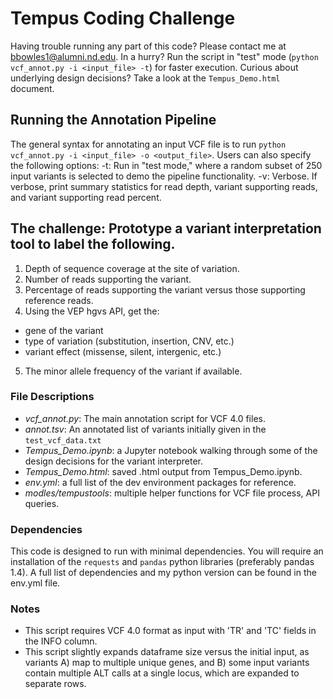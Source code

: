 # Tempus Coding Challenge
Having trouble running any part of this code? Please contact me at bbowles1@alumni.nd.edu. In a hurry? Run the script in "test" mode (`python vcf_annot.py -i <input_file> -t`) for faster execution. Curious about underlying design decisions? Take a look at the `Tempus_Demo.html` document.

## Running the Annotation Pipeline
The general syntax for annotating an input VCF file is to run `python vcf_annot.py -i <input_file> -o <output_file>`. Users can also specify the following options:
-t: Run in "test mode," where a random subset of 250 input variants is selected to demo the pipeline functionality. 
-v: Verbose. If verbose, print summary statistics for read depth, variant supporting reads, and variant supporting read percent.

## The challenge: Prototype a variant interpretation tool to label the following.
1. Depth of sequence coverage at the site of variation.
2. Number of reads supporting the variant.
3. Percentage of reads supporting the variant versus those supporting reference reads.
4. Using the VEP hgvs API, get the:
  + gene of the variant
  + type of variation (substitution, insertion, CNV, etc.)
  + variant effect (missense, silent, intergenic, etc.)
5. The minor allele frequency of the variant if available.

### File Descriptions
+ *vcf_annot.py*: The main annotation script for VCF 4.0 files.
+ *annot.tsv*: An annotated list of variants initially given in the `test_vcf_data.txt`
+ *Tempus_Demo.ipynb*: a Jupyter notebook walking through some of the design decisions for the variant interpreter.
+ *Tempus_Demo.html*: saved .html output from Tempus_Demo.ipynb.
+ *env.yml*: a full list of the dev environment packages for reference.
+ *modles/tempustools*: multiple helper functions for VCF file process, API queries. 

### Dependencies
This code is designed to run with minimal dependencies. You will require an installation of the `requests` and `pandas` python libraries (preferably pandas 1.4). A full list of dependencies and my python version can be found in the env.yml file.

### Notes
+ This script requires VCF 4.0 format as input with 'TR' and 'TC' fields in the INFO column.
+ This script slightly expands dataframe size versus the initial input, as variants A) map to multiple unique genes, and B) some input variants contain multiple ALT calls at a single locus, which are expanded to separate rows.
